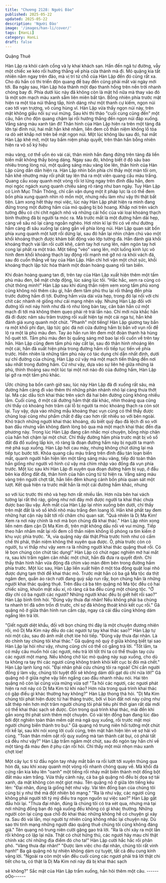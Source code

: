```yaml
---
title: "Chương 2128: Người Đào"
published: 2025-05-22
updated: 2025-05-22
description: 'Người Đào'
image: '/images/han-li/cover/'
tags: [HanLi]
category: HanLi
draft: false
---
```


Quặng Thuê

Hàn Lập ra khỏi cánh cổng và ly khai khách sạn.
Hắn đến ngã tư đường, vẫy một chiếc xe kéo rồi hướng thẳng về
phía cửa thành mà đi.
Mỏ quặng kia tất nhiên nằm ngay trên đảo, mà vị trí từ chỗ của
Hàn Lập đến đó cũng rất xa. Cho dù hắn có thi triển độn quang để
bay đến cũng phải mất vài ngày mới tới.
Ba ngày sau, Hàn Lập hóa thành một đạo thanh hồng trên nền
trời nhanh chóng bay đi.
Phía dưới lúc này đã không còn là mặt hồ nữa mà thay vào đó là
một sơn mạch màu xanh sẫm liên miên bất tận.
Bỗng nhiên phía trước mặt hiện ra một tòa núi thẳng tắp, hình
dáng như một thanh cự kiếm, ngọn núi cao tới vạn trượng, vô
cùng hùng vĩ.
Hàn Lập vừa thấy ngọn núi này, trên mặt không giấu nổi sự vui
mừng. Sau khi thì thào "cuối cùng cũng đến" một câu, hắn cho
độn quang chậm lại rồi hướng thẳng đến ngọn núi đáp xuống.
Vầng sáng màu xanh tản đi!
Thân hình của Hàn Lập hiên ra trên một tảng đá lớn tại đỉnh núi,
hai mắt hắn khẽ nhắm, liền đem cỗ thần niệm khổng lồ tỏa ra dò
xét khắp nơi trên bề mặt ngọn núi.
Một lúc không lâu sau đó, hai mắt Hàn Lập khẽ mở, một tay bấm
niệm pháp quyết, trên thân hắn bỗng nhiên hiện ra vô số ký hiệu

màu vàng, cơ thể uốn éo vài cái, thân mình hắn đang đứng trên
tảng đá liền biến mất không thấy bóng dáng.
Ngay sau đó, không biết ở độ sâu bao nhiêu trong lòng núi, một
quầng sáng màu vàng lóe lên, thân hình của Hàn Lập cũng dần
dần hiện ra.
Hàn Lập nhìn bốn phía chỉ thấy một màn tối om, hắn khẽ nhướng
mày rồi phất tay lên thả ra một viên quang cầu màu trắng. Quang
cầu xoay quanh một vòng rồi lơ lửng ngay trên đỉnh đầu hắn, đem
mọi ngóc ngách xung quanh chiếu sáng rõ ràng như ban ngày.
Tuy Hàn Lập có Linh Mục Thần Thông, chỉ cần vận dụng một ít
pháp lực là có thể đem bốn phía xung quanh nhìn rõ mồn một,
nhưng nếu làm như vậy thì thật bất tiện.
Làm xong hết thảy mọi việc, lúc này Hàn Lập phát hiện ra mình
đang đứng trong một đường hầm của mỏ quặng bị bỏ hoang.
Khắp nơi trên vách tường đều có chi chít ngách nhỏ và những cái
hốc của vài loại khoáng thạch bình thường đã bị người ta móc ra.
Mà trước mắt là một đường hầm dài hẹp, càng về sâu nó lại càng
ngoằn nghèo.
Hơi nhìn kĩ lại thì có vẻ như đường hầm càng đi sâu xuống lại
càng gần về phía lòng núi.
Hàn Lập quan sát bốn phía xung quanh một lượt rồi dừng lại, sau
đó hắn lại nhìn chăm chú vào một khối khoáng thạch được khảm
bất động vào lớp tường đá.
Hắn đánh giá khối khoáng thạch vài lần rồi cười khẽ, cánh tay hơi
rung lên, năm ngón tay hơi cong lại phất ra một trảo.
Một tiếng "vèo" vang lên, một luồng kình lực vô hình đem khối
khoáng thạch lay động rồi mạnh mẽ gỡ nó ra khỏi vách đá, sau
đó cuốn thẳng về tay của Hàn Lập.
Hắn chỉ hơi vận một chút sức, khối khoáng thạch lập tức hóa
thành một đoàn hoàng quang rồi tan biến.

Khi đoàn hoàng quang tan đi, trên tay của Hàn Lập xuất hiện
thêm một tấm phù màu đen, bề mặt chớp động, lúc sáng lúc tối.
"Hắc hắc, xem ra cũng có chút thông minh!"
Hàn Lập sau khi dùng thần niệm xem xong tấm phù xong cũng
không nói thêm câu gì, hắn đem tấm phù thu lại rồi thẳng đến
phía trước đường hầm đi tới.
Đường hầm vừa dài vừa hẹp, trong đó lại nối với chi chít các
nhánh rẽ giống như cái mạng nhện vậy.
Nhưng Hàn Lập đối với đường lối nơi này hình như đã rõ như
lòng bàn tay, căn bản hắn cứ một mạch đi tới mà không thèm
quẹo phải rẽ trái lần nào. Chỉ mới nửa khắc hắn đã đi được năm
sáu trăm trượng rồi xuất hiện tại một cái nga tư, hắn khẽ đánh giá
xung quanh một chút.
"Phanh" một tiếng!
Hàn Lập giương tay bắn ra một khối phi đạn, lập tức góc đá nơi
cửa đường hầm bị bắn vỡ vụn rồi để lộ ra một lá phù màu đen.
Tay áo hắn run lên đem một đoàn thanh hà hùng hổ quét tới.
Tấm phù màu đen bị quầng sáng mờ bao lại rồi cuốn về trên tay
hắn.
Hàn Lập cũng đem tấm phù này cất lại, sau đó thân hình nhoáng
lên một cái, hắn đã xuất hiện phía trong đường hầm rồi tiếp tục
tiến về phía trước.
Hiển nhiên là những tấm phù này có tác dụng chỉ dẫn nhất định,
dưới sự chỉ đường của chúng, Hàn Lập cứ vậy mà một mạch tiến
thẳng đến nơi sâu nhất trong đường hầm.
Cứ như vậy, dựa vào sự liên hệ giữa những lá phù, thỉnh thoảng
sau một lúc tại một nơi nào đó của đường hầm, Hàn Lập lại gỡ ra
một tấm phù khác.

Ước chừng ba bốn canh giờ sau, lúc này Hàn Lập đã đi xuống rất
sâu, mà đường hầm càng đi vào thêm thì những phân nhánh nhỏ
lại càng thưa thớt lại.
Mà các dấu tích khai thác trên vách đá hai bên đường cũng
không nhiều lắm. Cuối cùng, ở một cái đường hầm thật dài khác,
nhìn thoáng qua cũng chỉ thấy có khoảng hơn trăm cái lỗ bị người
ta móc khoáng thạch ra còn sót lại.
Tuy vậy, dựa vào những mẩu khoáng thạc vụn cũng có thể thấy
được chủng loại cũng như phẩm chất ở đây cao hơn rất nhiều so
với bên ngoài.
Khó trách những người khai thác khoáng, dù biết quỹ đạo đã lệch
đi so với ban đầu nhưng vẫn không đành lòng bỏ qua mà một
mạch khai thác đến địa phương này.
Trong lúc Hàn Lập đang cân nhắc mọi chuyện, bỗng nhịp chân
của hắn hơi chậm lại một chút.
Chỉ thấy đường hầm phía trước mặt bị vô số đất đá đổ xuống lấp
kín, rõ ràng là đoạn đường hầm này bị người ta mạnh mẽ phá
sụp xuống.
Hàn Lập hơi cau mày, nhưng không chút dừng lại mà tiếp tục
bước tới.
Khỏa quang cầu màu trắng trên đỉnh đầu tán loạn biến mất,
quanh người hắn hiện lên một tầng sáng màu vàng, tiếp đó toàn
thân hắn giống như người vô hình cứ vậy mà chìm nhập vào
đống đá vụn phía trước.
Một lúc sau khi Hàn Lập đi xuyên qua đoạn đường hầm bị sụp, ở
đầu bên kia đống đất đá, thân hình của hắn cũng từ từ hiện ra.
Vầng sáng màu vàng trên người chợt tắt, hắn liền đêm khung
cảnh bốn phía quan sát một lượt.
Kết quả hiện ra trước mắt hắn là một cái đường hầm khác, nhưng

so với lúc trước thì nhỏ và hẹp hơn rất nhiều lần. Hơn nữa bên
hai vách tường lại rất thô ráp, giông như nơi đây mới được người
ta khai thác chưa được bao lâu vậy.
Ánh mắt của Hàn Lập lại nhìn xuống bên dưới, chỉ thấy trên mặt
đất là vô số khối nhỏ màu trắng đen loang lổ. Hắn khẽ phất tay
đem những hạt cặn này bắt tới rồi chăm chú quan sát.
"Quả nhiên là Dị Ma Kim! Xem ra nơi này chính là nơi mà bọn
chúng đã khai thác." Hàn Lập nhìn xong liền ném đám cặn Dị Ma
Kim đi, trên mặt không dấu nổi vẻ vui mừng.
Tiếp theo hắn nhắm mắt lại rồi đem cỗ thần niệm khổng lồ phóng
ra tìm kiếm ở khu vực phía trước.
"A, vỉa quặng này dài thật.Phía trước hình như có cấm chế thì
phải, thần niệm không thể xuyên qua được. Ô, phía trước còn có
người, tu vi thấp như vậy xem ra là những người khai thác quặng
thuê rồi. Có lẽ bọn chúng còn chút tác dụng!" Hàn Lập có chút
ngạc nghiên mở hai mắt ra, sau khi trầm ngâm cân nhắc một
chút, hắn đã đưa ra quyết định.
Chỉ thấy thân hình hắn vừa động đã chìm vào màn đêm bên trong
đường hầm phía trước.
Một lúc sau, Hàn Lập liền xuất hiện ở một tòa động quật loại nhỏ
được dựng tạm thời để khai thác mỏ. Trước mặt hắn có ba gã Ma
tộc da thịt ngăm đen, quần áo rách rưới đang quỳ sấp run rẩy,
bọn chúng hẳn là những người khai thác quặng thuê.
Trên đầu cả ba tên quặng nô Ma tộc đều có hai chiếc sừng,
khuôn mặt xấu xí, rõ ràng cả ba đều cùng một chủng tộc.
"Ở đây chỉ có ba người các ngươi? Những người khác đều bị giết
hết rồi sao?" Hàn Lập bình tĩnh hỏi.
"Đúng vậy thưa đại nhân! Nếu không phải ba chúng ta nhanh trí
đã sớm trốn đi trước, chỉ sợ đã không thoát khỏi kết cục rồi." Gã
quặng nô ở giữa thân hình run cầm cập, ngay cả cái đầu cũng
không dám ngẩng lên trả lời.

"Giết người diệt khẩu, đối với bọn chúng thì đây là một chuyện
đương nhiên rồi, mỏ Dị Ma Kim này đều do các ngươi tự tay khai
thác sao?" Hàn Lập tự nói một câu, sau đó ánh mắt chợt lóe hỏi
tiếp.
"Đúng vậy thưa đại nhân. Là do chính tay chúng tôi khai thác." Gã
quặng nô quỳ ở giữa không biết tại sao Hàn Lập lại hỏi như vậy,
nhưng cũng chỉ có thể có gắng trả lời.
"Tốt lắm, ta có mấy câu muốn hỏi các ngươi, nếu trả lời tốt thì ta
có thể thuận tay cứu các ngươi một mạng. Nếu không chờ lúc mỏ
quặng này sụp xuống, cho dù ta không ra tay thì các ngươi cũng
không tránh khỏi kết cục bị đói mà chết." Hàn Lập lạnh lùng nói.
"Đại nhân phải cứu chúng tôi ra ngoài! Chỉ cần người đồng ý làm
vậy, chúng tôi tuyệt đối sẽ không dám dối gạt dù chỉ nửa lời!" Gã
quặng nô ở giữa nghe vậy liền ngẩng cao đầu nhanh nhảu nói.
Hai tên quặng nô còn lại cũng vừa mừng vừa sợ!
"Ta hỏi các ngươi, các ngươi phát hiện ra nơi này có Dị Ma Kim từ
khi nào? Hơn nữa trong quá trình khai thác có gặp điều gì khác
thường hay không?" Hàn Lập thong thả hỏi.
"Dị Ma Kim chúng tôi phát hiện được từ hai tháng trước, bởi vì
bùn đất nơi này cứng như sắt thép nên hơn một trăm người chúng
tôi phải tiêu phí thời gian rất dài mới có thể khai thác sạch sẽ
được. Còn trong quá trình khai thác, mãi đến khi gần xong thì
phát sinh thêm một chuyện. Có vài tên đồng bạn đang lúc đào bới
đột nghiên toàn thân mềm oặt mà ngã quỵ xuống, rồi trước mặt
mọi người chúng biến thành tro bụi." Gã quạng nô trung niên hồi
tưởng một chút rồi kể lại, sau khi nói xong lời cuối cùng, trên mặt
hắn hiện lên vẻ sợ hãi vô cùng.
"Toàn thân mềm oặt rồi quỵ xuống mà tan thành cát bụi, có phải
tất cả đều như vậy?" Hàn Lập trầm ngâm một chút, sau đó ngón
tay hắn chỉ về một tảng đá màu đen ở phụ cận rồi hỏi.
Chỉ thấy một mũi nhọn màu xanh chợt lóe!

Một cây lục ti từ đầu ngón tay nháy mắt bắn ra rồi lướt tới xuyên
thủng qua hòn đá, sau khi xoay quanh một vòng rồi nhanh chóng
quay về.
Mà khối đá cứng rắn kia kêu lên "oanh" một tiếng rồi nháy mắt
biến thành một đống bột đất màu xám trắng.
Vừa thấy cảnh này, cả ba gã quặng nô đều bị dọa sợ tái xanh, da
mặt không còn một giọt máu. Tên quặng nô ở giữa lớn tiếng kêu
lên:
"Đại nhân, đúng là giống hệt như vậy. Vài tên đồng bạn của chúng
tôi cũng bị y như thế mà đột nhiên bỏ mạng."
"Ra là như vậy, các ngươi cũng không phái người tới tỷ mỷ điều
tra ngọn nguồn sự việc sao?" Hàn Lập gật đầu hỏi lại.
"Thưa đại nhân, đúng là chúng tôi có tra xét qua, nhưng mà tại
nơi những đồng bạn đó ngã xuống đều không có gì khác thường.
Những người còn lại cũng qua chỗ đó khai thác những không hề
có chuyện gì xảy ra. Sau đó vài lần, mọi người tự nhiên cũng
không nhắc lại chuyện này. Dù sao thì tính mạng những người
đào quặng thuê chúng tôi cũng không đáng giá." Tên quạng nô
trung niên cười gặng gạo trả lời.
"Ra là chỉ xảy ra một lần rồi không có lặp lại nữa. Thật có chút
hứng thú, các ngươi hãy mau chỉ thật chính xác chỉ những địa
điểm đó cho ta!" Hàn Lập cười hắc hắc rồi phân phó.
"Vâng thưa đại nhân!"
"Được làm việc cho đại nhân, chúng tôi rất vinh hạnh!"
Ba gã quặng nô tự nhiên không dám cự tuyệt, tất cả đều cung
kính vâng lời.
"Ngoài ra còn một vấn đều cuối cùng các ngươi phải trả lời thật
chi tiết cho ta, có thật là Dị Ma Kim nơi này đã bị khai thác sạch

sẽ không?" Sắc mặt của Hàn Lập trầm xuống, hắn hỏi thêm một
câu.
------oOo------
